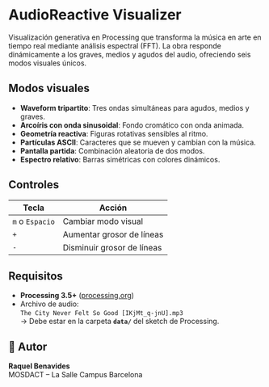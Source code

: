# AudioReactive Visualizer

Visualización generativa en Processing que transforma la música en arte en tiempo real mediante análisis espectral (FFT). La obra responde dinámicamente a los graves, medios y agudos del audio, ofreciendo seis modos visuales únicos.


## Modos visuales
- **Waveform tripartito**: Tres ondas simultáneas para agudos, medios y graves.
- **Arcoíris con onda sinusoidal**: Fondo cromático con onda animada.
- **Geometría reactiva**: Figuras rotativas sensibles al ritmo.
- **Partículas ASCII**: Caracteres que se mueven y cambian con la música.
- **Pantalla partida**: Combinación aleatoria de dos modos.
- **Espectro relativo**: Barras simétricas con colores dinámicos.

## Controles
| Tecla | Acción |
|------|--------|
| `m` o `Espacio` | Cambiar modo visual |
| `+` | Aumentar grosor de líneas |
| `-` | Disminuir grosor de líneas |

## Requisitos
- **Processing 3.5+** ([processing.org](https://processing.org))
- Archivo de audio:  
  `The City Never Felt So Good [IKjMt_q-jnU].mp3`  
  → Debe estar en la carpeta **`data/`** del sketch de Processing.


## 👤 Autor
**Raquel Benavides**  
MOSDACT – La Salle Campus Barcelona  
